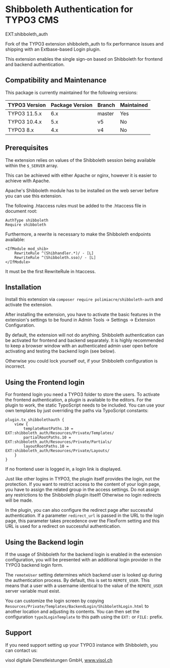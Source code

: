 Shibboleth Authentication for TYPO3 CMS
=======================================
EXT:shibboleth_auth

Fork of the TYPO3 extension shibboleth_auth to fix performance issues and shipping with an Extbase-based Login plugin.

This extension enables the single sign-on based on Shibboleth for frontend and backend authentication. 

## Compatibility and Maintenance

This package is currently maintained for the following versions:

| TYPO3 Version     | Package Version | Branch  | Maintained    |
|-------------------|-----------------|---------|---------------|
| TYPO3 11.5.x      | 6.x             | master  | Yes           |
| TYPO3 10.4.x      | 5.x             | v5      | No            |
| TYPO3 8.x         | 4.x             | v4      | No            |


Prerequisites
-------------
The extension relies on values of the Shibboleth session being available within the `$_SERVER` array.

This can be achieved with either Apache or nginx, however it is easier to achieve with Apache.

Apache's Shibboleth module has to be installed on the web server before you can use this extension.

The following .htaccess rules must be added to the .htaccess file in document root:

    AuthType shibboleth
    Require shibboleth

Furthermore, a rewrite is necessary to make the Shibboleth endpoints available:

    <IfModule mod_shib>
    	RewriteRule ^(Shibhandler.*)/ - [L]
    	RewriteRule ^(Shibboleth.sso)/ - [L]
    </IfModule>

It must be the first RewriteRule in htaccess.

Installation
------------

Install this extension via `composer require polimiacre/shibboleth-auth` and activate the extension.

After installing the extension, you have to activate the basic features in the extension's settings to be found in Admin Tools -> Settings -> Extension Configuration. 

By default, the extension will not do anything. Shibboleth authentication can be activated for frontend and backend separately. It is highly recommended to keep a browser window with an authenticated admin user open before activating and testing the backend login (see below). 

Otherwise you could lock yourself out, if your Shibboleth configuration is incorrect.

Using the Frontend login
------------------------
For frontend login you need a TYPO3 folder to store the users. To activate the frontend authentication, a plugin is available to the editors. For the plugin to work, the static TypoScript needs to be included. You can use your own templates by just overriding the paths via TypoScript constants:

    plugin.tx_shibbolethauth {
	    view {
		    templateRootPaths.10 = EXT:shibboleth_auth/Resources/Private/Templates/
		    partialRootPaths.10 = EXT:shibboleth_auth/Resources/Private/Partials/
		    layoutRootPaths.10 = EXT:shibboleth_auth/Resources/Private/Layouts/
	    }
    }

If no frontend user is logged in, a login link is displayed.

Just like other logins in TYPO3, the plugin itself provides the login, not the protection. If you want to restrict  access to the content of your login page, you have to assign the related group in the access settings. Do not assign any restrictions to the Shibboleth plugin itself! Otherwise no login redirects will be made.

In the plugin, you can also configure the redirect page after successful authentication. If a parameter `redirect_url` is passed in the URL to the login page, this parameter takes precedence over the FlexForm setting and this URL is used for a redirect on successful authentication.

Using the Backend login
------------------------
If the usage of Shibboleth for the backend login is enabled in the extension configuration, you will be presented with an additional login provider in the TYPO3 backend login form.

The `remoteUser` setting determines which backend user is looked up during the authentication process. By default, this is set to `REMOTE_USER`. This means that a user with a username identical to the value of the `REMOTE_USER` server variable must exist.

You can customize the login screen by copying `Resources/Private/Templates/BackendLogin/ShibbolethLogin.html` to another location and adjusting its contents. You can then set the configuration `typo3LoginTemplate` to this path using the `EXT:` or `FILE:` prefix.

Support
-------
If you need support setting up your TYPO3 instance with Shibboleth, you can contact us:

visol digitale Dienstleistungen GmbH, www.visol.ch
